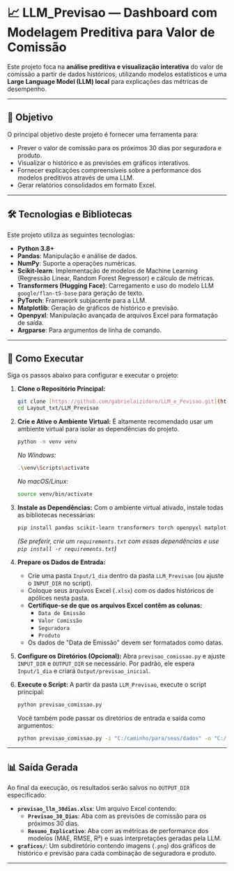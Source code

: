 # 📈 LLM_Previsao — Dashboard com Modelagem Preditiva para Valor de Comissão

Este projeto foca na **análise preditiva e visualização interativa** do valor de comissão a partir de dados históricos, utilizando modelos estatísticos e uma **Large Language Model (LLM) local** para explicações das métricas de desempenho.

---

## 🎯 Objetivo

O principal objetivo deste projeto é fornecer uma ferramenta para:
- Prever o valor de comissão para os próximos 30 dias por seguradora e produto.
- Visualizar o histórico e as previsões em gráficos interativos.
- Fornecer explicações compreensíveis sobre a performance dos modelos preditivos através de uma LLM.
- Gerar relatórios consolidados em formato Excel.

---

## 🛠️ Tecnologias e Bibliotecas

Este projeto utiliza as seguintes tecnologias:

-   **Python 3.8+**
-   **Pandas**: Manipulação e análise de dados.
-   **NumPy**: Suporte a operações numéricas.
-   **Scikit-learn**: Implementação de modelos de Machine Learning (Regressão Linear, Random Forest Regressor) e cálculo de métricas.
-   **Transformers (Hugging Face)**: Carregamento e uso do modelo LLM `google/flan-t5-base` para geração de texto.
-   **PyTorch**: Framework subjacente para a LLM.
-   **Matplotlib**: Geração de gráficos de histórico e previsão.
-   **Openpyxl**: Manipulação avançada de arquivos Excel para formatação de saída.
-   **Argparse**: Para argumentos de linha de comando.

---

## 🚀 Como Executar

Siga os passos abaixo para configurar e executar o projeto:

1.  **Clone o Repositório Principal:**
    ```bash
    git clone [https://github.com/gabrielaizidoro/LLM_e_Pevisao.git](https://github.com/gabrielaizidoro/LLM_e_Pevisao.git)
    cd Layout_txt/LLM_Previsao
    ```
    
2.  **Crie e Ative o Ambiente Virtual:**
    É altamente recomendado usar um ambiente virtual para isolar as dependências do projeto.
    ```bash
    python -m venv venv
    ```
    *No Windows:*
    ```bash
    .\venv\Scripts\activate
    ```
    *No macOS/Linux:*
    ```bash
    source venv/bin/activate
    ```

3.  **Instale as Dependências:**
    Com o ambiente virtual ativado, instale todas as bibliotecas necessárias:
    ```bash
    pip install pandas scikit-learn transformers torch openpyxl matplotlib
    ```
    *(Se preferir, crie um `requirements.txt` com essas dependências e use `pip install -r requirements.txt`)*

4.  **Prepare os Dados de Entrada:**
    - Crie uma pasta `Input/1_dia` dentro da pasta `LLM_Previsao` (ou ajuste o `INPUT_DIR` no script).
    - Coloque seus arquivos Excel (`.xlsx`) com os dados históricos de apólices nesta pasta.
    - **Certifique-se de que os arquivos Excel contêm as colunas:**
        - `Data de Emissão`
        - `Valor Comissão`
        - `Seguradora`
        - `Produto`
    - Os dados de "Data de Emissão" devem ser formatados como datas.

5.  **Configure os Diretórios (Opcional):**
    Abra `previsao_comissao.py` e ajuste `INPUT_DIR` e `OUTPUT_DIR` se necessário. Por padrão, ele espera `Input/1_dia` e criará `Output/previsao_inicial`.

6.  **Execute o Script:**
    A partir da pasta `LLM_Previsao`, execute o script principal:
    ```bash
    python previsao_comissao.py
    ```
    Você também pode passar os diretórios de entrada e saída como argumentos:
    ```bash
    python previsao_comissao.py -i "C:/caminho/para/seus/dados" -o "C:/caminho/para/seus/resultados"
    ```

---

## 📊 Saída Gerada

Ao final da execução, os resultados serão salvos no `OUTPUT_DIR` especificado:

-   **`previsao_llm_30dias.xlsx`**: Um arquivo Excel contendo:
    -   **`Previsao_30_Dias`**: Aba com as previsões de comissão para os próximos 30 dias.
    -   **`Resumo_Explicativo`**: Aba com as métricas de performance dos modelos (MAE, RMSE, R²) e suas interpretações geradas pela LLM.
-   **`graficos/`**: Um subdiretório contendo imagens (`.png`) dos gráficos de histórico e previsão para cada combinação de seguradora e produto.

---